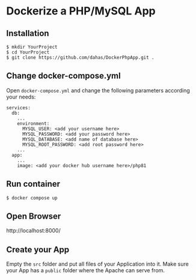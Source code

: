 # Dockerize a PHP/MySQL App

## Installation
````
$ mkdir YourProject
$ cd YourProject
$ git clone https://github.com/dahas/DockerPhpApp.git .
````

## Change docker-compose.yml

Open `docker-compose.yml` and change the following parameters according your needs:
````
services:
  db:
    ...
    environment:
      MYSQL_USER: <add your username here>
      MYSQL_PASSWORD: <add your password here>
      MYSQL_DATABASE: <add name of database here>
      MYSQL_ROOT_PASSWORD: <add root password here>
    ...
  app:
    ...
    image: <add your docker hub username here>/php81
````

## Run container
````
$ docker compose up
````

## Open Browser
http://localhost:8000/

## Create your App

Empty the `src` folder and put all files of your Application into it. Make sure your App has a `public` folder where the Apache can serve from.

